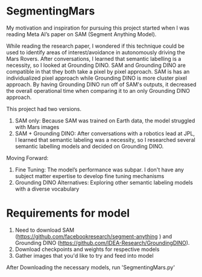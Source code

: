 # SegmentingMars

My motivation and inspiration for pursuing this project started when I was reading Meta AI’s paper on SAM (Segment Anything Model).

While reading the research paper, I wondered if this technique could be used to identify areas of interest/avoidance in autonomously driving the Mars Rovers. After conversations, I learned that semantic labelling is a necessity, so I looked at Grounding DINO. SAM and Grounding DINO are compatible in that they both take a pixel by pixel approach. SAM is has an individualized pixel approach while Grounding DINO is more cluster pixel approach. By having Grounding DINO run off of SAM's outputs, it decreased the overall operational time when comparing it to an only Grounding DINO approach.

This project had two versions. 

1. SAM only: Because SAM was trained on Earth data, the model struggled with Mars images
2. SAM + Grounding DINO: After conversations with a robotics lead at JPL, I learned that semantic labeling was a necessity, so I researched several semantic labelling models and decided on Grounding DINO. 

Moving Forward:
1. Fine Tuning: The model’s performance was subpar. I don't have any subject matter expertise to develop fine tuning mechanisms
2. Grounding DINO Alternatives: Exploring other semantic labeling models with a diverse vocabulary

# Requirements for model
1. Need to download SAM (https://github.com/facebookresearch/segment-anything ) and Grounding DINO (https://github.com/IDEA-Research/GroundingDINO).
2. Download checkpoints and weights for respective models
3. Gather images that you'd like to try and feed into model

After Downloading the necessary models, run 'SegmentingMars.py'
